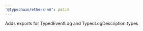 ```yaml
---
'@typechain/ethers-v6': patch
---
```


Adds exports for TypedEventLog and TypedLogDescription types
